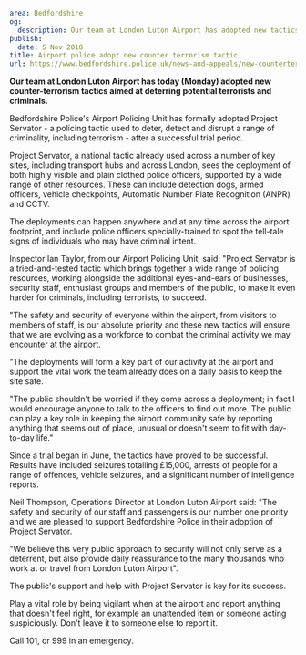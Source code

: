 ```yaml
area: Bedfordshire
og:
  description: Our team at London Luton Airport has adopted new tactics aimed at deterring potential terrorists and criminals.
publish:
  date: 5 Nov 2018
title: Airport police adopt new counter terrorism tactic
url: https://www.bedfordshire.police.uk/news-and-appeals/new-counterterrorism-tactics-nov18
```

**Our team at London Luton Airport has today (Monday) adopted new counter-terrorism tactics aimed at deterring potential terrorists and criminals.**

Bedfordshire Police's Airport Policing Unit has formally adopted Project Servator - a policing tactic used to deter, detect and disrupt a range of criminality, including terrorism - after a successful trial period.

Project Servator, a national tactic already used across a number of key sites, including transport hubs and across London, sees the deployment of both highly visible and plain clothed police officers, supported by a wide range of other resources. These can include detection dogs, armed officers, vehicle checkpoints, Automatic Number Plate Recognition (ANPR) and CCTV.

The deployments can happen anywhere and at any time across the airport footprint, and include police officers specially-trained to spot the tell-tale signs of individuals who may have criminal intent.

Inspector Ian Taylor, from our Airport Policing Unit, said: "Project Servator is a tried-and-tested tactic which brings together a wide range of policing resources, working alongside the additional eyes-and-ears of businesses, security staff, enthusiast groups and members of the public, to make it even harder for criminals, including terrorists, to succeed.

"The safety and security of everyone within the airport, from visitors to members of staff, is our absolute priority and these new tactics will ensure that we are evolving as a workforce to combat the criminal activity we may encounter at the airport.

"The deployments will form a key part of our activity at the airport and support the vital work the team already does on a daily basis to keep the site safe.

"The public shouldn't be worried if they come across a deployment; in fact I would encourage anyone to talk to the officers to find out more. The public can play a key role in keeping the airport community safe by reporting anything that seems out of place, unusual or doesn't seem to fit with day-to-day life."

Since a trial began in June, the tactics have proved to be successful. Results have included seizures totalling £15,000, arrests of people for a range of offences, vehicle seizures, and a significant number of intelligence reports.

Neil Thompson, Operations Director at London Luton Airport said: "The safety and security of our staff and passengers is our number one priority and we are pleased to support Bedfordshire Police in their adoption of Project Servator.

"We believe this very public approach to security will not only serve as a deterrent, but also provide daily reassurance to the many thousands who work at or travel from London Luton Airport".

The public's support and help with Project Servator is key for its success.

Play a vital role by being vigilant when at the airport and report anything that doesn't feel right, for example an unattended item or someone acting suspiciously. Don't leave it to someone else to report it.

Call 101, or 999 in an emergency.
